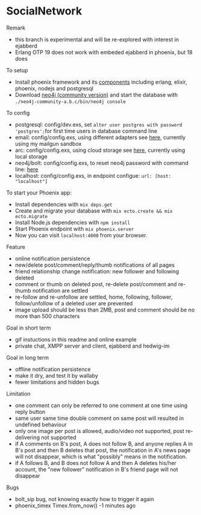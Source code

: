 # SocialNetwork

Remark
  
  * this branch is experimental and will be re-explored with interest in ejabberd 
  * Erlang OTP 19 does not work with embeded ejabberd in phoenix, but 18 does

To setup

  * Install phoenix framework and its [components](http://www.phoenixframework.org/docs/installation) including erlang, elixir, phoenix, nodejs and postgresql
  * Download [neo4j (community version)](https://neo4j.com/download/community-edition/) and start the database with `./neo4j-community-a.b.c/bin/neo4j console`
  
To config

  * postgresql: config/dev.exs, set `alter user postgres with password 'postgres';`for first time users in database command line
  * email: config/config.exs, using different adapters see [here](https://github.com/smpallen99/coherence#configuring-the-swoosh-email-adapter), currently using my mailgun sandbox
  * arc: config/config.exs, using cloud storage see [here](https://github.com/stavro/arc), currently using local storage
  * neo4j/bolt: config/config.exs, to reset neo4j password with command line: [here](http://430.io/change-neo4j-default-password-in-command-line/)
  * localhost: config/config.exs, in endpoint configue: `url: [host: "localhost"]`

To start your Phoenix app:

  * Install dependencies with `mix deps.get`
  * Create and migrate your database with `mix ecto.create && mix ecto.migrate`
  * Install Node.js dependencies with `npm install`
  * Start Phoenix endpoint with `mix phoenix.server`
  * Now you can visit `localhost:4000` from your browser.

Feature

  * online notification persistence
  * new/delete post/comment/reply/thumb notifications of all pages
  * friend relationship change notification: new follower and following deleted
  * comment or thumb on deleted post, re-delete post/comment and re-thumb notification are settled
  * re-follow and re-unfollow are settled, home, following, follower, follow/unfollow of a deleted user are prevented
  * image upload should be less than 2MB, post and comment should be no more than 500 characters 

Goal in short term
  
  * gif instuctions in this readme and online example
  * private chat, XMPP server and client, ejabberd and hedwig-im
  
Goal in long term

  * offline notification persistence
  * make it dry, and test it by wallaby
  * fewer limitations and hidden bugs

Limitation

  * one comment can only be referred to one comment at one time using reply button
  * same user same time double comment on same post will resulted in undefined behaviour
  * only one image per post is allowed, audio/video not supported, post re-delivering not supported
  * if A comments on B's post, A does not follow B, and anyone replies A in B's post and then B deletes that post, the notification in A's news page will not disappear, which is what "possibly" means in the notification.
  * if A follows B, and B does not follow A and then A deletes his/her account, the "new follower" notification in B's friend page will not disappear 
  
Bugs
  
  * bolt_sip bug, not knowing exactly how to trigger it again
  * phoenix_timex Timex.from_now() -1 minutes ago 
